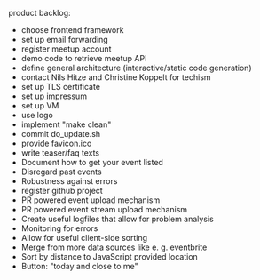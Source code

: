product backlog:
  - choose frontend framework
  - set up email forwarding
  - register meetup account
  - demo code to retrieve meetup API
  - define general architecture (interactive/static code generation)
  - contact Nils Hitze and Christine Koppelt for techism
  - set up TLS certificate
  - set up impressum
  - set up VM
  - use logo
  - implement "make clean"
  - commit do_update.sh
  - provide favicon.ico
  - write teaser/faq texts
  - Document how to get your event listed
  - Disregard past events
  - Robustness against errors
  - register github project
  - PR powered event upload mechanism
  - PR powered event stream upload mechanism
  - Create useful logfiles that allow for problem analysis
  - Monitoring for errors
  - Allow for useful client-side sorting
  - Merge from more data sources like e. g. eventbrite
  - Sort by distance to JavaScript provided location
  - Button: "today and close to me"
